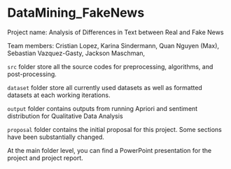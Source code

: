 # DataMining_FakeNews
Project name: Analysis of Differences in Text between Real and Fake News

Team members: Cristian Lopez, Karina Sindermann, Quan Nguyen (Max), Sebastian Vazquez-Gasty, Jackson Maschman, 

`src` folder store all the source codes for preprocessing, algorithms, and post-processing.

`dataset` folder store all currently used datasets as well as formatted datasets at each working iterations. 

`output` folder contains outputs from running Apriori and sentiment distribution for Qualitative Data Analysis

`proposal` folder contains the initial proposal for this project. Some sections have been substantially changed. 

At the main folder level, you can find a PowerPoint presentation for the project and project report. 
